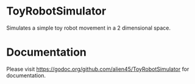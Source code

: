 # ToyRobotSimulator
Simulates a simple toy robot movement in a 2 dimensional space.

# Documentation
  Please visit https://godoc.org/github.com/alien45/ToyRobotSimulator for documentation.

